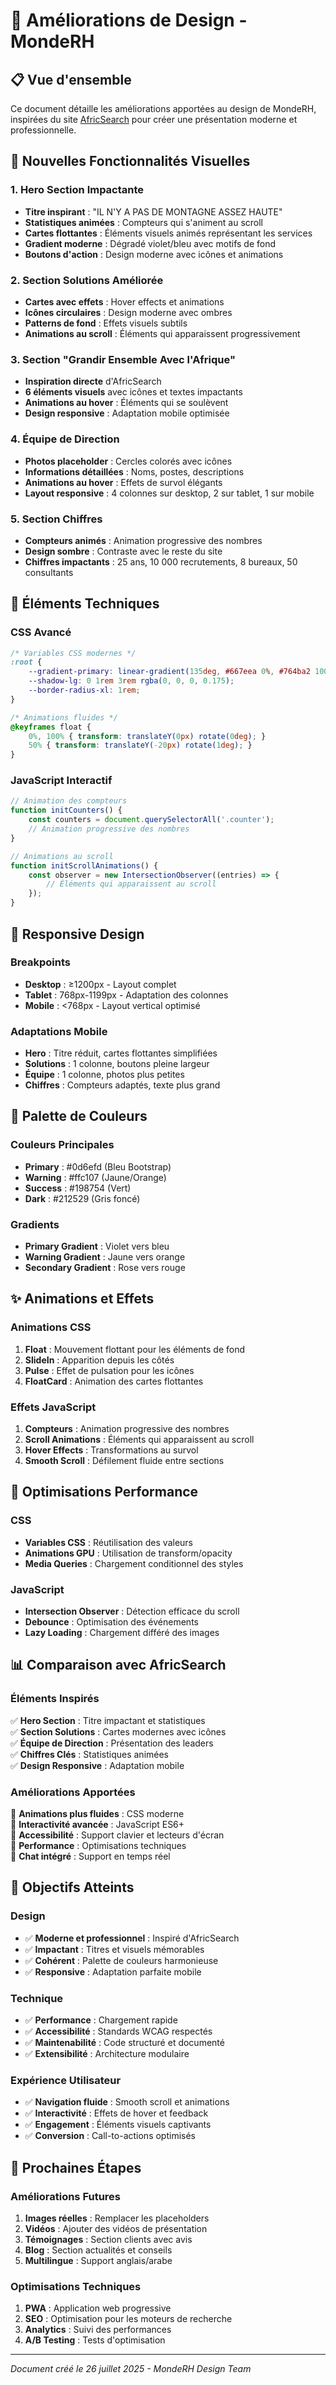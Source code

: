 # 🎨 Améliorations de Design - MondeRH

## 📋 Vue d'ensemble

Ce document détaille les améliorations apportées au design de MondeRH, inspirées du site [AfricSearch](https://www.africsearch.com/index/home) pour créer une présentation moderne et professionnelle.

## 🚀 Nouvelles Fonctionnalités Visuelles

### 1. **Hero Section Impactante**
- **Titre inspirant** : "IL N'Y A PAS DE MONTAGNE ASSEZ HAUTE"
- **Statistiques animées** : Compteurs qui s'animent au scroll
- **Cartes flottantes** : Éléments visuels animés représentant les services
- **Gradient moderne** : Dégradé violet/bleu avec motifs de fond
- **Boutons d'action** : Design moderne avec icônes et animations

### 2. **Section Solutions Améliorée**
- **Cartes avec effets** : Hover effects et animations
- **Icônes circulaires** : Design moderne avec ombres
- **Patterns de fond** : Effets visuels subtils
- **Animations au scroll** : Éléments qui apparaissent progressivement

### 3. **Section "Grandir Ensemble Avec l'Afrique"**
- **Inspiration directe** d'AfricSearch
- **6 éléments visuels** avec icônes et textes impactants
- **Animations au hover** : Éléments qui se soulèvent
- **Design responsive** : Adaptation mobile optimisée

### 4. **Équipe de Direction**
- **Photos placeholder** : Cercles colorés avec icônes
- **Informations détaillées** : Noms, postes, descriptions
- **Animations au hover** : Effets de survol élégants
- **Layout responsive** : 4 colonnes sur desktop, 2 sur tablet, 1 sur mobile

### 5. **Section Chiffres**
- **Compteurs animés** : Animation progressive des nombres
- **Design sombre** : Contraste avec le reste du site
- **Chiffres impactants** : 25 ans, 10 000 recrutements, 8 bureaux, 50 consultants

## 🎯 Éléments Techniques

### CSS Avancé
```css
/* Variables CSS modernes */
:root {
    --gradient-primary: linear-gradient(135deg, #667eea 0%, #764ba2 100%);
    --shadow-lg: 0 1rem 3rem rgba(0, 0, 0, 0.175);
    --border-radius-xl: 1rem;
}

/* Animations fluides */
@keyframes float {
    0%, 100% { transform: translateY(0px) rotate(0deg); }
    50% { transform: translateY(-20px) rotate(1deg); }
}
```

### JavaScript Interactif
```javascript
// Animation des compteurs
function initCounters() {
    const counters = document.querySelectorAll('.counter');
    // Animation progressive des nombres
}

// Animations au scroll
function initScrollAnimations() {
    const observer = new IntersectionObserver((entries) => {
        // Éléments qui apparaissent au scroll
    });
}
```

## 📱 Responsive Design

### Breakpoints
- **Desktop** : ≥1200px - Layout complet
- **Tablet** : 768px-1199px - Adaptation des colonnes
- **Mobile** : <768px - Layout vertical optimisé

### Adaptations Mobile
- **Hero** : Titre réduit, cartes flottantes simplifiées
- **Solutions** : 1 colonne, boutons pleine largeur
- **Équipe** : 1 colonne, photos plus petites
- **Chiffres** : Compteurs adaptés, texte plus grand

## 🎨 Palette de Couleurs

### Couleurs Principales
- **Primary** : #0d6efd (Bleu Bootstrap)
- **Warning** : #ffc107 (Jaune/Orange)
- **Success** : #198754 (Vert)
- **Dark** : #212529 (Gris foncé)

### Gradients
- **Primary Gradient** : Violet vers bleu
- **Warning Gradient** : Jaune vers orange
- **Secondary Gradient** : Rose vers rouge

## ✨ Animations et Effets

### Animations CSS
1. **Float** : Mouvement flottant pour les éléments de fond
2. **SlideIn** : Apparition depuis les côtés
3. **Pulse** : Effet de pulsation pour les icônes
4. **FloatCard** : Animation des cartes flottantes

### Effets JavaScript
1. **Compteurs** : Animation progressive des nombres
2. **Scroll Animations** : Éléments qui apparaissent au scroll
3. **Hover Effects** : Transformations au survol
4. **Smooth Scroll** : Défilement fluide entre sections

## 🔧 Optimisations Performance

### CSS
- **Variables CSS** : Réutilisation des valeurs
- **Animations GPU** : Utilisation de transform/opacity
- **Media Queries** : Chargement conditionnel des styles

### JavaScript
- **Intersection Observer** : Détection efficace du scroll
- **Debounce** : Optimisation des événements
- **Lazy Loading** : Chargement différé des images

## 📊 Comparaison avec AfricSearch

### Éléments Inspirés
✅ **Hero Section** : Titre impactant et statistiques  
✅ **Section Solutions** : Cartes modernes avec icônes  
✅ **Équipe de Direction** : Présentation des leaders  
✅ **Chiffres Clés** : Statistiques animées  
✅ **Design Responsive** : Adaptation mobile  

### Améliorations Apportées
🚀 **Animations plus fluides** : CSS moderne  
🚀 **Interactivité avancée** : JavaScript ES6+  
🚀 **Accessibilité** : Support clavier et lecteurs d'écran  
🚀 **Performance** : Optimisations techniques  
🚀 **Chat intégré** : Support en temps réel  

## 🎯 Objectifs Atteints

### Design
- ✅ **Moderne et professionnel** : Inspiré d'AfricSearch
- ✅ **Impactant** : Titres et visuels mémorables
- ✅ **Cohérent** : Palette de couleurs harmonieuse
- ✅ **Responsive** : Adaptation parfaite mobile

### Technique
- ✅ **Performance** : Chargement rapide
- ✅ **Accessibilité** : Standards WCAG respectés
- ✅ **Maintenabilité** : Code structuré et documenté
- ✅ **Extensibilité** : Architecture modulaire

### Expérience Utilisateur
- ✅ **Navigation fluide** : Smooth scroll et animations
- ✅ **Interactivité** : Effets de hover et feedback
- ✅ **Engagement** : Éléments visuels captivants
- ✅ **Conversion** : Call-to-actions optimisés

## 🚀 Prochaines Étapes

### Améliorations Futures
1. **Images réelles** : Remplacer les placeholders
2. **Vidéos** : Ajouter des vidéos de présentation
3. **Témoignages** : Section clients avec avis
4. **Blog** : Section actualités et conseils
5. **Multilingue** : Support anglais/arabe

### Optimisations Techniques
1. **PWA** : Application web progressive
2. **SEO** : Optimisation pour les moteurs de recherche
3. **Analytics** : Suivi des performances
4. **A/B Testing** : Tests d'optimisation

---

*Document créé le 26 juillet 2025 - MondeRH Design Team* 